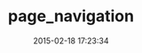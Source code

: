 ---
layout: post
title:  "page_navigation"
repo:   "cheezy/page_navigation"
date:   2015-02-18 17:23:34
gemurl: http://github.com/cheezy/page_navigation
---